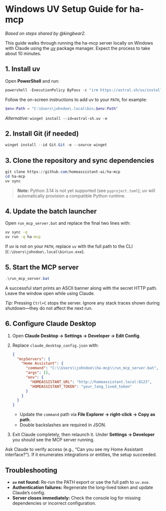# Windows UV Setup Guide for ha-mcp

_Based on steps shared by @kingbear2._

This guide walks through running the ha-mcp server locally on Windows with Claude using the [uv](https://docs.astral.sh/uv/) package manager. Expect the process to take about 10 minutes.

## 1. Install uv

Open **PowerShell** and run:

```powershell
powershell -ExecutionPolicy ByPass -c "irm https://astral.sh/uv/install.ps1 | iex"
```

Follow the on-screen instructions to add uv to your `PATH`, for example:

```powershell
$env:Path = "C:\Users\johndoe\.local\bin;$env:Path"
```

_Alternative:_ `winget install --id=astral-sh.uv -e`

## 2. Install Git (if needed)

```powershell
winget install --id Git.Git -e --source winget
```

## 3. Clone the repository and sync dependencies

```powershell
git clone https://github.com/homeassistant-ai/ha-mcp
cd ha-mcp
uv sync
```

> **Note:** Python 3.14 is not yet supported (see `pyproject.toml`); uv will automatically provision a compatible Python runtime.

## 4. Update the batch launcher

Open `run_mcp_server.bat` and replace the final two lines with:

```bat
uv sync -q
uv run -q ha-mcp
```

If uv is not on your `PATH`, replace `uv` with the full path to the CLI (`C:\Users\johndoe\.local\bin\uv.exe`).

## 5. Start the MCP server

```powershell
.\run_mcp_server.bat
```

A successful start prints an ASCII banner along with the secret HTTP path. Leave the window open while using Claude.

_Tip:_ Pressing `Ctrl+C` stops the server. Ignore any stack traces shown during shutdown—they do not affect the next run.

## 6. Configure Claude Desktop

1. Open **Claude Desktop → Settings → Developer → Edit Config**.
2. Replace `claude_desktop_config.json` with:

    ```json
    {
      "mcpServers": {
        "Home Assistant": {
          "command": "C:\\Users\\johndoe\\ha-mcp\\run_mcp_server.bat",
          "args": [],
          "env": {
            "HOMEASSISTANT_URL": "http://homeassistant.local:8123",
            "HOMEASSISTANT_TOKEN": "your_long_lived_token"
          }
        }
      }
    }
    ```

    - Update the `command` path via **File Explorer → right-click → Copy as path**.
    - Double backslashes are required in JSON.

3. Exit Claude completely, then relaunch it. Under **Settings → Developer** you should see the MCP server running.

Ask Claude to verify access (e.g., “Can you see my Home Assistant interface?”). If it enumerates integrations or entities, the setup succeeded.

## Troubleshooting

- **`uv` not found:** Re-run the PATH export or use the full path to `uv.exe`.
- **Authentication failures:** Regenerate the long-lived token and update Claude’s config.
- **Server closes immediately:** Check the console log for missing dependencies or incorrect configuration.
